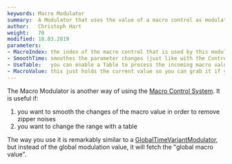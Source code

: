 ```yaml
---
keywords: Macro Modulator
summary:  A Modulator that uses the value of a macro control as modulation signal.
author:   Christoph Hart
weight:   70
modified: 18.03.2019
parameters:
- MacroIndex: the index of the macro control that is used by this module. If you're using the module UI, just select one in the drop down box, but if you're manually setting this parameter be aware that it starts with 1.
- SmoothTime: smoothes the parameter changes (just like with the Control Modulator). 
- UseTable:   you can enable a Table to process the incoming macro value to add extra control over the range.
- MacroValue: this just holds the current value so you can grab it if you want to display it in some kind.
---
```

  
The Macro Modulator is another way of using the [Macro Control System](/glossary/macrocontrols). It is useful if:

1. you want to smooth the changes of the macro value in order to remove zipper noises
2. you want to change the range with a table

The way you use it is remarkably similar to a [GlobalTimeVariantModulator](/hise-modules/modulators/time-variant-modulators/list/globaltimevariantmodulator), but instead of the global modulation value, it will fetch the "global macro value".